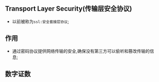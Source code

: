 ## Transport Layer Security(传输层安全协议)

- 以前被称为`ssl:安全套接层协议`;

## 作用

- 通过密码协议提供网络传输的安全,确保没有第三方可以偷听和篡改传输的信息;

## 数字证数

